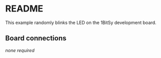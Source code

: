 # README

This example randomly blinks the LED on the 1BitSy development board.

## Board connections

*none required*

